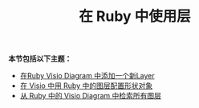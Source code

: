 ﻿---
title: 在 Ruby 中使用层
type: docs
weight: 100
url: /zh/java/working-with-layers-in-ruby/
---
**本节包括以下主题：**

- [在Ruby Visio Diagram 中添加一个新Layer](/diagram/zh/java/add-a-new-layer-in-the-visio-diagram-in-ruby/)
- [在 Visio 中用 Ruby 中的图层配置形状对象](/diagram/zh/java/configure-shape-objects-with-layers-in-visio-in-ruby/)
- [从 Ruby 中的 Visio Diagram 中检索所有图层](/diagram/zh/java/retrieve-all-layers-from-the-visio-diagram-in-ruby/)

